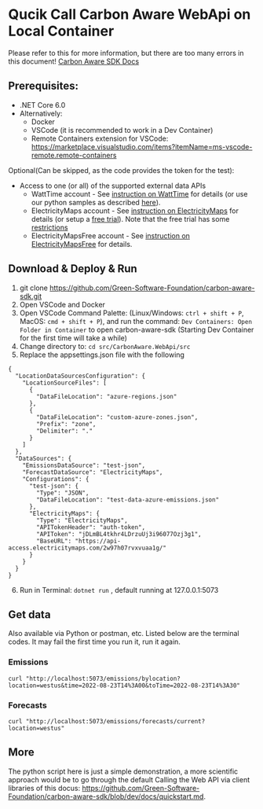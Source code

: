 # Qucik Call Carbon Aware WebApi on Local Container

Please refer to this for more information, but there are too many errors in this document! [Carbon Aware SDK Docs](https://github.com/Green-Software-Foundation/carbon-aware-sdk/tree/dev/docs)

## Prerequisites:

- .NET Core 6.0
- Alternatively:
  - Docker
  - VSCode (it is recommended to work in a Dev Container)
  - Remote Containers extension for VSCode:
    <https://marketplace.visualstudio.com/items?itemName=ms-vscode-remote.remote-containers>


Optional(Can be skipped, as the code provides the token for the test):
- Access to one (or all) of the supported external data APIs
  - WattTime account - See
    [instruction on WattTime](https://docs.watttime.org/#tag/Authentication/operation/post_username_register_post)
    for details (or use our python samples as described
    [here](../samples/watttime-registration/readme.md)).
  - ElectricityMaps account - See
    [instruction on ElectricityMaps](https://api-portal.electricitymaps.com/home)
    for details (or setup a
    [free trial](https://api-portal.electricitymaps.com)). Note that the free
    trial has some
    [restrictions](./docs/selecting-a-data-source.md#restrictions-electricitymaps-free-trial-user)
  - ElectricityMapsFree account - See
    [instruction on ElectricityMapsFree](https://www.co2signal.com/#Subscriber-Email)
    for details.


## Download & Deploy & Run

1. git clone https://github.com/Green-Software-Foundation/carbon-aware-sdk.git
2. Open VSCode and Docker
3. Open VSCode Command Palette: (Linux/Windows: `ctrl + shift + P`, MacOS: `cmd + shift + P`), and run the command: `Dev Containers: Open Folder in Container` to open carbon-aware-sdk (Starting Dev Container for the first time will take a while)
4. Change directory to: `cd src/CarbonAware.WebApi/src`
5. Replace the appsettings.json file with the following
```
{
  "LocationDataSourcesConfiguration": {
    "LocationSourceFiles": [
      {
        "DataFileLocation": "azure-regions.json"
      },
      {
        "DataFileLocation": "custom-azure-zones.json",
        "Prefix": "zone",
        "Delimiter": "."
      }
    ]
  },
  "DataSources": {
    "EmissionsDataSource": "test-json",
    "ForecastDataSource": "ElectricityMaps",
    "Configurations": {
      "test-json": {
        "Type": "JSON",
        "DataFileLocation": "test-data-azure-emissions.json"
      },
      "ElectricityMaps": {
        "Type": "ElectricityMaps",
        "APITokenHeader": "auth-token",
        "APIToken": "jDLmBL4tkhr4LDrzuUj3i96077Ozj3g1",
        "BaseURL": "https://api-access.electricitymaps.com/2w97h07rvxvuaa1g/"
      }
    }
  }
}
```
6. Run in Terminal: `dotnet run` , default running at 127.0.0.1:5073

## Get data

Also available via Python or postman, etc. Listed below are the terminal codes.
It may fail the first time you run it, run it again.

### Emissions
```
curl "http://localhost:5073/emissions/bylocation?location=westus&time=2022-08-23T14%3A00&toTime=2022-08-23T14%3A30"
```
### Forecasts
```
curl "http://localhost:5073/emissions/forecasts/current?location=westus"
```

## More
The python script here is just a simple demonstration, a more scientific approach would be to go through the default Calling the Web API via client libraries of this docus: https://github.com/Green-Software-Foundation/carbon-aware-sdk/blob/dev/docs/quickstart.md.
